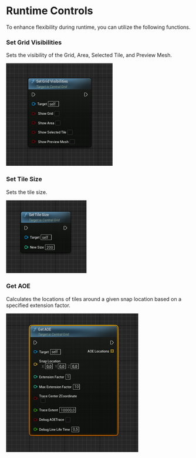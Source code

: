 # Runtime Controls

To enhance flexibility during runtime, you can utilize the following functions.

### Set Grid Visibilities

Sets the visibility of the Grid, Area, Selected Tile, and Preview Mesh.

![Set Grid Visibilities](../assets/images/snap-central/set-grid-visibilities.PNG)

### Set Tile Size

Sets the tile size.

![Set Tile Size](../assets/images/snap-central/set-tile-size.PNG)

### Get AOE

Calculates the locations of tiles around a given snap location based on a specified extension factor.

![Get AOE](../assets/images/snap-central/get-aoe.PNG)
